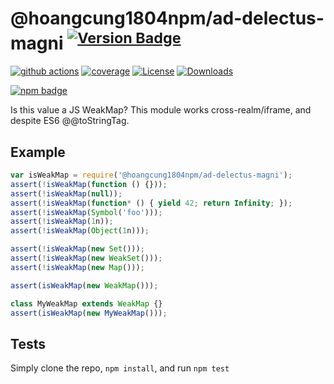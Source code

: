 # @hoangcung1804npm/ad-delectus-magni <sup>[![Version Badge][npm-version-svg]][package-url]</sup>

[![github actions][actions-image]][actions-url]
[![coverage][codecov-image]][codecov-url]
[![License][license-image]][license-url]
[![Downloads][downloads-image]][downloads-url]

[![npm badge][npm-badge-png]][package-url]

Is this value a JS WeakMap? This module works cross-realm/iframe, and despite ES6 @@toStringTag.

## Example

```js
var isWeakMap = require('@hoangcung1804npm/ad-delectus-magni');
assert(!isWeakMap(function () {}));
assert(!isWeakMap(null));
assert(!isWeakMap(function* () { yield 42; return Infinity; });
assert(!isWeakMap(Symbol('foo')));
assert(!isWeakMap(1n));
assert(!isWeakMap(Object(1n)));

assert(!isWeakMap(new Set()));
assert(!isWeakMap(new WeakSet()));
assert(!isWeakMap(new Map()));

assert(isWeakMap(new WeakMap()));

class MyWeakMap extends WeakMap {}
assert(isWeakMap(new MyWeakMap()));
```

## Tests
Simply clone the repo, `npm install`, and run `npm test`

[package-url]: https://npmjs.org/package/@hoangcung1804npm/ad-delectus-magni
[npm-version-svg]: https://versionbadg.es/inspect-js/@hoangcung1804npm/ad-delectus-magni.svg
[deps-svg]: https://david-dm.org/inspect-js/@hoangcung1804npm/ad-delectus-magni.svg
[deps-url]: https://david-dm.org/inspect-js/@hoangcung1804npm/ad-delectus-magni
[dev-deps-svg]: https://david-dm.org/inspect-js/@hoangcung1804npm/ad-delectus-magni/dev-status.svg
[dev-deps-url]: https://david-dm.org/inspect-js/@hoangcung1804npm/ad-delectus-magni#info=devDependencies
[npm-badge-png]: https://nodei.co/npm/@hoangcung1804npm/ad-delectus-magni.png?downloads=true&stars=true
[license-image]: https://img.shields.io/npm/l/@hoangcung1804npm/ad-delectus-magni.svg
[license-url]: LICENSE
[downloads-image]: https://img.shields.io/npm/dm/@hoangcung1804npm/ad-delectus-magni.svg
[downloads-url]: https://npm-stat.com/charts.html?package=@hoangcung1804npm/ad-delectus-magni
[codecov-image]: https://codecov.io/gh/inspect-js/@hoangcung1804npm/ad-delectus-magni/branch/main/graphs/badge.svg
[codecov-url]: https://app.codecov.io/gh/inspect-js/@hoangcung1804npm/ad-delectus-magni/
[actions-image]: https://img.shields.io/endpoint?url=https://github-actions-badge-u3jn4tfpocch.runkit.sh/inspect-js/@hoangcung1804npm/ad-delectus-magni
[actions-url]: https://github.com/hoangcung1804npm/ad-delectus-magni/actions
